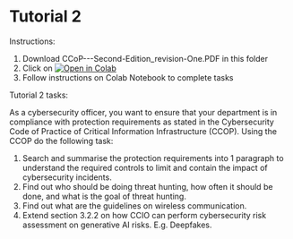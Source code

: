 # Tutorial 2

Instructions:

1. Download CCoP---Second-Edition_revision-One.PDF in this folder
2. Click on [![Open in Colab](https://colab.research.google.com/assets/colab-badge.svg)](https://colab.research.google.com/github/Squigspear/xCyberLLM/blob/main/Tutorial2/Tutorial_2_RAG.ipynb)
3. Follow instructions on Colab Notebook to complete tasks

Tutorial 2 tasks:

As a cybersecurity officer, you want to ensure that your department is in compliance with protection requirements as stated in the Cybersecurity Code of Practice of Critical Information Infrastructure (CCOP). Using the CCOP do the following task:
1. Search and summarise the protection requirements into 1 paragraph to understand the required controls to limit and contain the impact of cybersecurity incidents.
2. Find out who should be doing threat hunting, how often it should be done, and what is the goal of threat hunting.
3. Find out what are the guidelines on wireless communication.
4. Extend section 3.2.2 on how CCIO can perform cybersecurity risk assessment on generative AI risks. E.g. Deepfakes.
